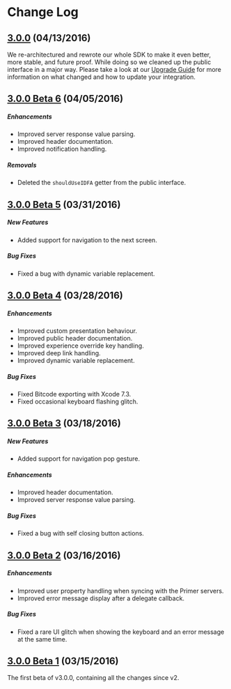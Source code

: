 # Change Log

## [3.0.0](https://github.com/goprimer/primer-ios-sdk/releases/tag/3.0.0) (04/13/2016)

We re-architectured and rewrote our whole SDK to make it even better, more stable, and future proof. While doing so we cleaned up the public interface in a major way. Please take a look at our [Upgrade Guide](http://docs.goprimer.com/v3.0.0/docs/upgrade-guide) for more information on what changed and how to update your integration.

## [3.0.0 Beta 6](https://github.com/goprimer/primer-ios-sdk/releases/tag/3.0.0-beta.6) (04/05/2016)

##### Enhancements

* Improved server response value parsing.
* Improved header documentation.
* Improved notification handling.

##### Removals

* Deleted the `shouldUseIDFA` getter from the public interface.

## [3.0.0 Beta 5](https://github.com/goprimer/primer-ios-sdk/releases/tag/3.0.0-beta.5) (03/31/2016)

##### New Features

* Added support for navigation to the next screen.

##### Bug Fixes

* Fixed a bug with dynamic variable replacement.

## [3.0.0 Beta 4](https://github.com/goprimer/primer-ios-sdk/releases/tag/3.0.0-beta.4) (03/28/2016)

##### Enhancements

* Improved custom presentation behaviour.
* Improved public header documentation.
* Improved experience override key handling.
* Improved deep link handling.
* Improved dynamic variable replacement.

##### Bug Fixes

* Fixed Bitcode exporting with Xcode 7.3.
* Fixed occasional keyboard flashing glitch.

## [3.0.0 Beta 3](https://github.com/goprimer/primer-ios-sdk/releases/tag/3.0.0-beta.3) (03/18/2016)

##### New Features

* Added support for navigation pop gesture.

##### Enhancements

* Improved header documentation.
* Improved server response value parsing.

##### Bug Fixes

* Fixed a bug with self closing button actions.

## [3.0.0 Beta 2](https://github.com/goprimer/primer-ios-sdk/releases/tag/3.0.0-beta.2) (03/16/2016)

##### Enhancements

* Improved user property handling when syncing with the Primer servers.
* Improved error message display after a delegate callback.

##### Bug Fixes

* Fixed a rare UI glitch when showing the keyboard and an error message at the same time.

## [3.0.0 Beta 1](https://github.com/goprimer/primer-ios-sdk/releases/tag/3.0.0-beta.1) (03/15/2016)

The first beta of v3.0.0, containing all the changes since v2.
